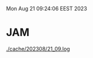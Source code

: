 Mon Aug 21 09:24:06 EEST 2023
# JAM
<a href='./cache/202308/21_09.log'>./cache/202308/21_09.log</a>
